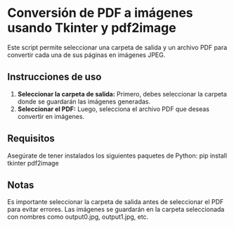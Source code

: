 # Conversión de PDF a imágenes usando Tkinter y pdf2image

Este script permite seleccionar una carpeta de salida y un archivo PDF para convertir cada una de sus páginas en imágenes JPEG.

## Instrucciones de uso

1. **Seleccionar la carpeta de salida:** Primero, debes seleccionar la carpeta donde se guardarán las imágenes generadas.
2. **Seleccionar el PDF:** Luego, selecciona el archivo PDF que deseas convertir en imágenes.

## Requisitos
Asegúrate de tener instalados los siguientes paquetes de Python:
pip install tkinter pdf2image


## Notas
Es importante seleccionar la carpeta de salida antes de seleccionar el PDF para evitar errores.
Las imágenes se guardarán en la carpeta seleccionada con nombres como output0.jpg, output1.jpg, etc.
